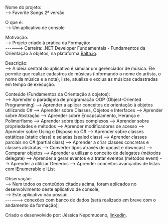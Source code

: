 Nome do projeto:<br />
--> Favorite Songs 2ª versão <br />

O que é:<br />
--> Um aplicativo de console<br />

Motivação:<br />
--> Projeto criado à prática da Formação:<br />
------> Carreira: .NET Developer Fundamentals - Fundamentos da Orientação à objetos, na plataforma [Balta.io].<br />    

Descrição:<br />
--> A ideia central do aplicativo é simular um gerenciador de música. Ele permite que realize cadastros de músicas (informando o nome do artista, o nome da música e a nota), liste, atualize e exclua as músicas cadastradas em tempo de execução.<br />

Conteúdo (Fundamentos da Orientação à objetos):<br />
--> Aprender o paradigma de programação OOP (Object-Oriented Programming)
--> Aprender a aplicar conceitos de orientação à objetos utilizando C#
--> Aprender sobre Classes, Objetos e Interfaces
--> Aprender sobre Abstração
--> Aprender sobre Encapsulamento, Herança e Polimorfismo
--> Aprender sobre tipos complexos
--> Aprender sobre propriedades e métodos
--> Aprender modificadores de acesso
--> Aprender sobre Using e Dispose no C#
--> Aprender sobre classes estáticas (static class) e seladas (sealed class)
--> Aprender classes parciais no C# (partial class)
--> Aprender a criar classes concretas e classes abstratas
--> Converter tipos através de upcast e downcast
--> Comparar objetos
--> Aprender a utilizar o conceito de delegates (métodos delegate)
--> Aprender a gerar eventos e a tratar eventos (métodos event)
--> Aprender a utilizar Generics
--> Aprender conceitos avançados de listas com IEnumerable e IList

Observação:<br />
--> Nem todos os conteúdos citados acima, foram aplicados no desenvolvimento deste aplicativo de console;<br />
--> Este aplicativo não possui:<br />
------> conexões com banco de dados (será realizado em breve com o andamento da formação);<br />

Criado e desenvolvido por: Jéssica Nepomuceno, [linkedin]. 

[Balta.io]: https://balta.io/carreiras/dotnet-fundamentals 
[linkedin]: https://www.linkedin.com/in/jessicanepomuceno/
